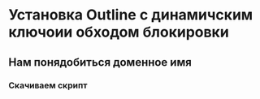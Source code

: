 # Установка Outline с динамичским ключоии обходом блокировки
## Нам понядобиться доменное имя
### Скачиваем скрипт
```bash
